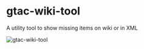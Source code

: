 # gtac-wiki-tool
 A utility tool to show missing items on wiki or in XML
 
 
![gtac-wiki-tool](https://user-images.githubusercontent.com/2442591/118379962-7675ea00-b5d6-11eb-93e9-dc4f8a95d97b.png)
